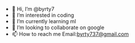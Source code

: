 - 👋 Hi, I’m @byrty7
- 👀 I’m interested in coding 
- 🌱 I’m currently learning ml
- 💞️ I’m looking to collaborate on google
- 📫 How to reach me Email:byrty737@gmail.com

<!---
byrty7/byrty7 is a ✨ special ✨ repository because its `README.md` (this file) appears on your GitHub profile.
You can click the Preview link to take a look at your changes.
--->
